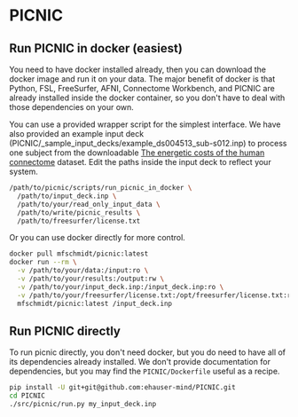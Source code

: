 # PICNIC

## Run PICNIC in docker (easiest)

You need to have docker installed already, then you can download the docker
image and run it on your data. The major benefit of docker is that
Python, FSL, FreeSurfer, AFNI, Connectome Workbench, and PICNIC are
already installed inside the docker container, so you don't have to
deal with those dependencies on your own.

You can use a provided wrapper script for the simplest interface.
We have also provided an example input deck
(PICNIC/_sample_input_decks/example_ds004513_sub-s012.inp)
to process one subject from the downloadable
[The energetic costs of the human connectome](https://doi.org/10.18112/openneuro.ds004513.v1.0.0)
dataset. Edit the paths inside the input deck to reflect your system.

```bash
/path/to/picnic/scripts/run_picnic_in_docker \
  /path/to/input_deck.inp \
  /path/to/your/read_only_input_data \
  /path/to/write/picnic_results \
  /path/to/freesurfer/license.txt
```

Or you can use docker directly for more control.

```bash
docker pull mfschmidt/picnic:latest
docker run --rm \
  -v /path/to/your/data:/input:ro \
  -v /path/to/your/results:/output:rw \
  -v /path/to/your/input_deck.inp:/input_deck.inp:ro \
  -v /path/to/your/freesurfer/license.txt:/opt/freesurfer/license.txt:ro \
  mfschmidt/picnic:latest /input_deck.inp
```

## Run PICNIC directly

To run picnic directly, you don't need docker, but you do need to have all of
its dependencies already installed. We don't provide documentation for
dependencies, but you may find the `PICNIC/Dockerfile` useful as a recipe.

```bash
pip install -U git+git@github.com:ehauser-mind/PICNIC.git
cd PICNIC
./src/picnic/run.py my_input_deck.inp
```

